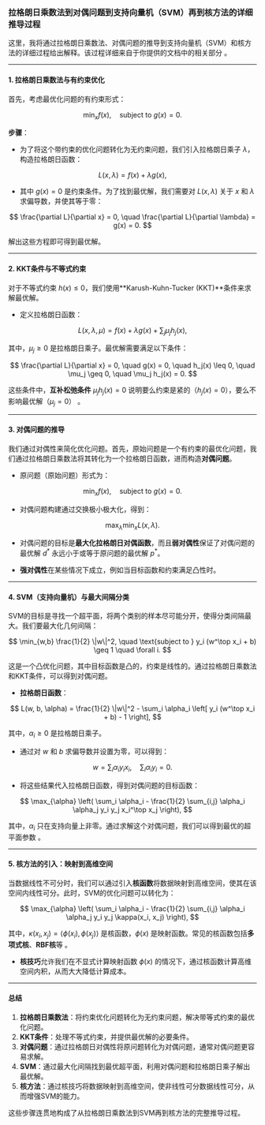 ### 拉格朗日乘数法到对偶问题到支持向量机（SVM）再到核方法的详细推导过程

这里，我将通过拉格朗日乘数法、对偶问题的推导到支持向量机（SVM）和核方法的详细过程给出解释。该过程详细来自于你提供的文档中的相关部分 。

---

#### 1. **拉格朗日乘数法与有约束优化**

首先，考虑最优化问题的有约束形式：

$$
\min_x f(x), \quad \text{subject to } g(x) = 0.
$$

**步骤**：

* 为了将这个带约束的优化问题转化为无约束问题，我们引入拉格朗日乘子 $\lambda$，构造拉格朗日函数：

$$
L(x, \lambda) = f(x) + \lambda g(x),
$$

* 其中 $g(x) = 0$ 是约束条件。为了找到最优解，我们需要对 $L(x, \lambda)$ 关于 $x$ 和 $\lambda$ 求偏导数，并使其等于零：

$$
\frac{\partial L}{\partial x} = 0, \quad \frac{\partial L}{\partial \lambda} = g(x) = 0.
$$

解出这些方程即可得到最优解。

---

#### 2. **KKT条件与不等式约束**

对于不等式约束 $h(x) \leq 0$，我们使用\*\*Karush-Kuhn-Tucker (KKT)\*\*条件来求解最优解。

* 定义拉格朗日函数：

$$
L(x, \lambda, \mu) = f(x) + \lambda g(x) + \sum_{j} \mu_j h_j(x),
$$

其中，$\mu_j \geq 0$ 是拉格朗日乘子。最优解需要满足以下条件：

$$
\frac{\partial L}{\partial x} = 0, \quad g(x) = 0, \quad h_j(x) \leq 0, \quad \mu_j \geq 0, \quad \mu_j h_j(x) = 0.
$$

这些条件中，**互补松弛条件** $\mu_j h_j(x) = 0$ 说明要么约束是紧的（$h_j(x) = 0$），要么不影响最优解（$\mu_j = 0$） 。

---

#### 3. **对偶问题的推导**

我们通过对偶性来简化优化问题。首先，原始问题是一个有约束的最优化问题，我们通过拉格朗日乘数法将其转化为一个拉格朗日函数，进而构造**对偶问题**。

* 原问题（原始问题）形式为：

$$
\min_{x} f(x), \quad \text{subject to } g(x) = 0.
$$

* 对偶问题构建通过交换极小极大化，得到：

$$
\max_{\lambda} \min_{x} L(x, \lambda).
$$

* 对偶问题的目标是**最大化拉格朗日对偶函数**，而且**弱对偶性**保证了对偶问题的最优解 $d^*$ 永远小于或等于原问题的最优解 $p^*$。

* **强对偶性**在某些情况下成立，例如当目标函数和约束满足凸性时。

---

#### 4. **SVM（支持向量机）与最大间隔分类**

SVM的目标是寻找一个超平面，将两个类别的样本尽可能分开，使得分类间隔最大。我们要最大化几何间隔：

$$
\min_{w,b} \frac{1}{2} \|w\|^2, \quad \text{subject to } y_i (w^\top x_i + b) \geq 1 \quad \forall i.
$$

这是一个凸优化问题，其中目标函数是凸的，约束是线性的。通过拉格朗日乘数法和KKT条件，可以得到对偶问题。

* **拉格朗日函数**：

$$
L(w, b, \alpha) = \frac{1}{2} \|w\|^2 - \sum_i \alpha_i \left[ y_i (w^\top x_i + b) - 1 \right],
$$

其中，$\alpha_i \geq 0$ 是拉格朗日乘子。

* 通过对 $w$ 和 $b$ 求偏导数并设置为零，可以得到：

$$
w = \sum_i \alpha_i y_i x_i, \quad \sum_i \alpha_i y_i = 0.
$$

* 将这些结果代入拉格朗日函数，得到对偶问题的目标函数：

$$
\max_{\alpha} \left( \sum_i \alpha_i - \frac{1}{2} \sum_{i,j} \alpha_i \alpha_j y_i y_j x_i^\top x_j \right),
$$

其中，$\alpha_i$ 只在支持向量上非零。通过求解这个对偶问题，我们可以得到最优的超平面参数 。

---

#### 5. **核方法的引入：映射到高维空间**

当数据线性不可分时，我们可以通过引入**核函数**将数据映射到高维空间，使其在该空间内线性可分。此时，SVM的优化问题可以转化为：

$$
\max_{\alpha} \left( \sum_i \alpha_i - \frac{1}{2} \sum_{i,j} \alpha_i \alpha_j y_i y_j \kappa(x_i, x_j) \right),
$$

其中，$\kappa(x_i, x_j) = \langle \phi(x_i), \phi(x_j) \rangle$ 是核函数，$\phi(x)$ 是映射函数。常见的核函数包括**多项式核**、**RBF核**等  。

* **核技巧**允许我们在不显式计算映射函数 $\phi(x)$ 的情况下，通过核函数计算高维空间内积，从而大大降低计算成本。

---

#### 总结

1. **拉格朗日乘数法**：将约束优化问题转化为无约束问题，解决带等式约束的最优化问题。
2. **KKT条件**：处理不等式约束，并提供最优解的必要条件。
3. **对偶问题**：通过拉格朗日对偶性将原问题转化为对偶问题，通常对偶问题更容易求解。
4. **SVM**：通过最大化间隔找到最优超平面，利用对偶问题和拉格朗日乘子解出最优解。
5. **核方法**：通过核技巧将数据映射到高维空间，使非线性可分数据线性可分，从而增强SVM的能力。

这些步骤连贯地构成了从拉格朗日乘数法到SVM再到核方法的完整推导过程。
